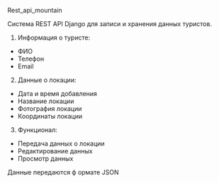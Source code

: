 Rest_api_mountain

Система REST API Django для записи и хранения данных туристов.

1. Информация о туристе:
- ФИО
- Телефон
- Email

2. Данные о локации:
- Дата и время добавления
- Название локации
- Фотография локации
- Координаты локации

3. Функционал:
- Передача данных о локации
- Редактирование данных
- Просмотр данных


Данные передаются ф ормате JSON